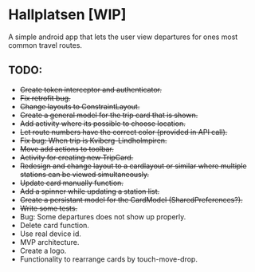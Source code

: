 # Hallplatsen [WIP]

A simple android app that lets the user view departures for ones most common travel routes.

## TODO:
- ~~Create token interceptor and authenticator.~~
- ~~Fix retrofit bug.~~
- ~~Change layouts to ConstraintLayout.~~
- ~~Create a general model for the trip card that is shown.~~
- ~~Add activity where its possible to choose location.~~
- ~~Let route numbers have the correct color (provided in API call).~~
- ~~Fix bug: When trip is Kviberg-Lindholmpiren.~~
- ~~Move add actions to toolbar.~~
- ~~Activity for creating new TripCard.~~
- ~~Redesign and change layout to a cardlayout or similar where multiple stations can be viewed simultaneously.~~
- ~~Update card manually function.~~
- ~~Add a spinner while updating a station list.~~
- ~~Create a persistant model for the CardModel (SharedPreferences?).~~
- ~~Write some tests.~~
- Bug: Some departures does not show up properly.
- Delete card function.
- Use real device id.
- MVP architecture.
- Create a logo.
- Functionality to rearrange cards by touch-move-drop.

